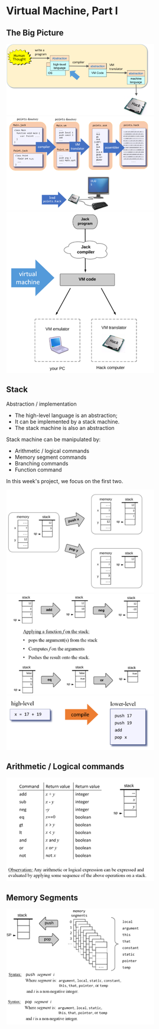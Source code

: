 # Virtual Machine, Part I

## The Big Picture

<img src="images/big.png" alt="big picture" width=400>
<img src="images/highToLow.png" alt="highToLow" width=400>
<img src="images/jackCompile.png" alt="jack compilation" width=400>

## Stack
Abstraction / implementation
- The high-level language is an abstraction;
- It can be implemented by a stack machine.
- The stack machine is also an abstraction

Stack machine can be manipulated by: 
- Arithmetic / logical commands 
- Memory segment commands 
- Branching commands
- Function command

In this week's project, we focus on the first two.

<img src="images/stack.png" alt="stack" width=400>
<img src="images/arith.png" alt="arith" width=400>
<img src="images/arithmetic.png" alt="arithmetic" width=400>

## Arithmetic / Logical commands
<img src="images/arithAndLogic.png" alt="arithAndLogic" width=400>

## Memory Segments
<img src="images/memory.png" alt="memory" width=400>